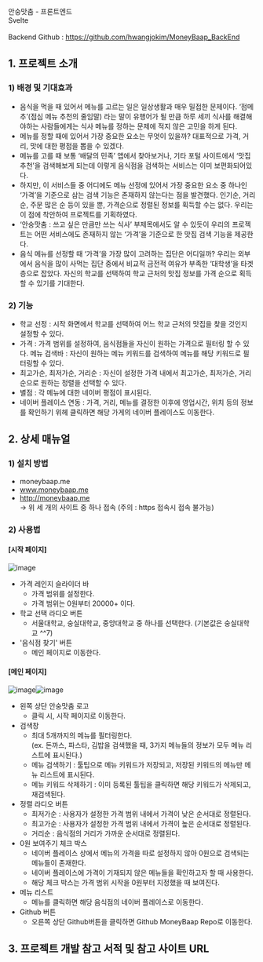 안숭맛춤 - 프론트엔드 <br>
Svelte
<br><br>
Backend Github : https://github.com/hwangjokim/MoneyBaap_BackEnd
## 1. 프로젝트 소개
### 1) 배경 및 기대효과
* 음식을 먹을 때 있어서 메뉴를 고르는 일은 일상생활과 매우 밀접한 문제이다. ‘점메추’(점심 메뉴 추천의 줄임말) 라는 말이 유행어가 될 만큼 하루 세끼 식사를 해결해야하는 사람들에게는 식사 메뉴를 정하는 문제에 적지 않은 고민을 하게 된다.
* 메뉴를 정할 때에 있어서 가장 중요한 요소는 무엇이 있을까? 대표적으로 가격, 거리, 맛에 대한 평점을 뽑을 수 있겠다.
* 메뉴를 고를 때 보통 ‘배달의 민족’ 앱에서 찾아보거나, 기타 포털 사이트에서 ‘맛집 추천’을 검색해보게 되는데 이렇게 음식점을 검색하는 서비스는 이미 보편화되어있다.
* 하지만, 이 서비스들 중 어디에도 메뉴 선정에 있어서 가장 중요한 요소 중 하나인 ‘가격’을 기준으로 삼는 검색 기능은 존재하지 않는다는 점을 발견했다. 인기순, 거리순, 주문 많은 순 등이 있을 뿐, 가격순으로 정렬된 정보를 획득할 수는 없다. 우리는 이 점에 착안하여 프로젝트를 기획하였다.
* ‘안숭맛춤 : 쓰고 싶은 만큼만 쓰는 식사’ 부제목에서도 알 수 있듯이 우리의 프로젝트는 어떤 서비스에도 존재하지 않는 ‘가격’을 기준으로 한 맛집 검색 기능을 제공한다.
* 음식 메뉴를 선정할 때 ‘가격’을 가장 많이 고려하는 집단은 어디일까? 우리는 외부에서 음식을 많이 사먹는 집단 중에서 비교적 금전적 여유가 부족한 ‘대학생’을 타겟층으로 잡았다. 자신의 학교를 선택하여 학교 근처의 맛집 정보를 가격 순으로 획득할 수 있기를 기대한다.
### 2) 기능
* 학교 선정 : 시작 화면에서 학교를 선택하여 어느 학교 근처의 맛집을 찾을 것인지 설정할 수 있다.
* 가격 : 가격 범위를 설정하여, 음식점들을 자신이 원하는 가격으로 필터링 할 수 있다.
메뉴 검색바 : 자신이 원하는 메뉴 키워드를 검색하여 메뉴를 해당 키워드로 필터링할 수 있다.
* 최고가순, 최저가순, 거리순 : 자신이 설정한 가격 내에서 최고가순, 최저가순, 거리순으로 원하는 정렬을 선택할 수 있다.
* 별점 : 각 메뉴에 대한 네이버 평점이 표시된다.
* 네이버 플레이스 연동 : 가격, 거리, 메뉴를 결정한 이후에 영업시간, 위치 등의 정보를 확인하기 위헤 클릭하면 해당 가게의 네이버 플레이스도 이동한다.
## 2. 상세 매뉴얼
### 1) 설치 방법
* moneybaap.me
* www.moneybaap.me
* http://moneybaap.me </br>
-> 위 세 개의 사이트 중 하나 접속 (주의 : https 접속시 접속 불가능)
### 2) 사용법
#### [시작 페이지]
![image](https://user-images.githubusercontent.com/83453646/205599542-2c663319-61d1-48aa-9945-6118492329a3.png)
* 가격 레인지 슬라이더 바
  - 가격 범위를 설정한다.
  - 가격 범위는 0원부터 20000+ 이다.
* 학교 선택 라디오 버튼
  - 서울대학교, 숭실대학교, 중앙대학교 중 하나를 선택한다. (기본값은 숭실대학교 ^^7)
* '음식점 찾기' 버튼
  - 메인 페이지로 이동한다.
#### [메인 페이지]
![image](https://user-images.githubusercontent.com/83453646/205599847-84d740da-7b28-4fd9-8e41-7fac3751cde8.png)![image](https://user-images.githubusercontent.com/83453646/205606112-fe2ad81a-aa3d-4da7-bbed-47b9a74949c9.png)
* 왼쪽 상단 안숭맛춤 로고
  - 클릭 시, 시작 페이지로 이동한다.
* 검색창
  - 최대 5개까지의 메뉴를 필터링한다.</br>
    (ex. 돈까스, 파스타, 김밥을 검색했을 때, 3가지 메뉴들의 정보가 모두 메뉴 리스트에 표시된다.)
  - 메뉴 검색하기 : 툴팁으로 메뉴 키워드가 저장되고, 저장된 키워드의 메뉴만 메뉴 리스트에 표시된다.
  - 메뉴 키워드 삭제하기 : 이미 등록된 툴팁을 클릭하면 해당 키워드가 삭제되고, 재검색된다.
* 정렬 라디오 버튼
  - 최저가순 : 사용자가 설정한 가격 범위 내에서 가격이 낮은 순서대로 정렬된다.
  - 최고가순 : 사용자가 설정한 가격 범위 내에서 가격이 높은 순서대로 정렬된다.
  - 거리순 : 음식점의 거리가 가까운 순서대로 정렬된다.
* 0원 보여주기 체크 박스
  - 네이버 플레이스 상에서 메뉴의 가격을 따로 설정하지 않아 0원으로 검색되는 메뉴들이 존재한다.
  - 네이버 플레이스에 가격이 기재되지 않은 메뉴들을 확인하고자 할 때 사용한다.
  - 해당 체크 박스는 가격 범위 시작을 0원부터 지정했을 때 보여진다.
* 메뉴 리스트
  - 메뉴를 클릭하면 해당 음식점의 네이버 플레이스로 이동한다.
* Github 버튼
  - 오른쪽 상단 Github버튼을 클릭하면 Github MoneyBaap Repo로 이동한다.
## 3. 프로젝트 개발 참고 서적 및 참고 사이트 URL

